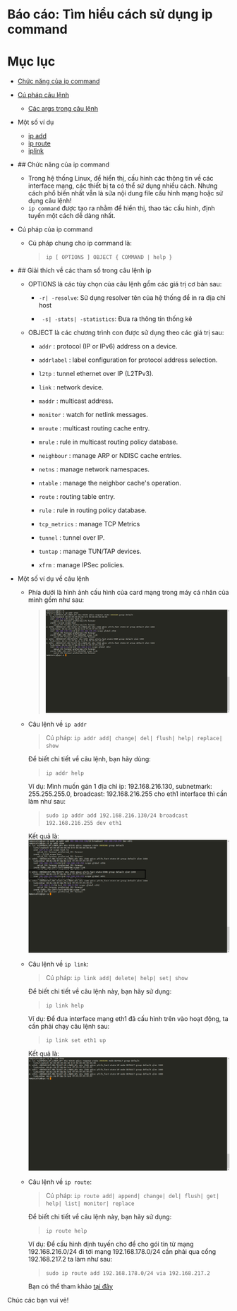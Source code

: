 # Báo cáo: Tìm hiểu cách sử dụng ip command


# Mục lục

- [Chức năng của ip command](#chucnang)
- [Cú pháp câu lệnh](#cuphap)
	+ [Các args trong câu lệnh](#options)
- Một số ví dụ
	+ [ip add](#ipadd)
	+ [ip route](#iproute)
	+ [iplink](#iplink)



- <a name="chucnang">## Chức năng của ip command</a>

	+ Trong hệ thống Linux, để hiển thị, cấu hình các thông tin về các interface mạng, các thiết bị ta có thể sử dụng nhiều cách. Nhưng cách phổ biến nhất vẫn là sửa nội dung file cấu hình mạng hoặc sử dụng câu lệnh!
	+ `ip command` được tạo ra nhằm để hiển thị, thao tác cấu hình, định tuyến một cách dễ dàng nhất.


- <a name="cuphap">Cú pháp của ip command</a>

	+ Cú pháp chung cho ip command là:
		> `ip [ OPTIONS ] OBJECT { COMMAND | help }`


- <a name="options">## Giải thích về các tham số trong câu lệnh ip</a>
	
	+ OPTIONS là các tùy chọn của câu lệnh gồm các giá trị cơ bản sau:

		* `-r| -resolve`: Sử dụng resolver tên của hệ thống để in ra địa chỉ host
		
		* ` -s| -stats| -statistics`: Đưa ra thông tin thống kê

	+ OBJECT là các chương trình con được sử dụng theo các giá trị sau:
       * `addr` : protocol (IP or IPv6) address on a device.

       * `addrlabel` : label configuration for protocol address selection.

       * `l2tp`   : tunnel ethernet over IP (L2TPv3).

       * `link`   : network device.

       * `maddr` : multicast address.

       * `monitor` : watch for netlink messages.

       * `mroute` : multicast routing cache entry.

       * `mrule`  : rule in multicast routing policy database.

       * `neighbour` : manage ARP or NDISC cache entries.

       * `netns`  : manage network namespaces.

       * `ntable` : manage the neighbor cache's operation.

       * `route`  : routing table entry.

       * `rule`   : rule in routing policy database.

       * `tcp_metrics` : manage TCP Metrics

       * `tunnel` : tunnel over IP.

       * `tuntap` : manage TUN/TAP devices.

       * `xfrm`   : manage IPSec policies.


- Một số ví dụ về câu lệnh

	+ Phía dưới là hình ảnh cấu hình của card mạng trong máy cá nhân của mình gồm như sau:
		> ![ifconfig](../../images/TVBO/ip/ifconfig.png)

	+ <a name="ipaddr">Câu lệnh về `ip addr`</a>
		> Cú pháp: `ip addr add| change| del| flush| help| replace| show`

		Để biết chi tiết về câu lệnh, bạn hãy dùng:
		> `ip addr help`

		Ví dụ: Mình muốn gán 1 địa chỉ ip: 192.168.216.130, subnetmark: 255.255.255.0, broadcast: 192.168.216.255 cho eth1 interface thì cần làm như sau:

		> `sudo ip addr add 192.168.216.130/24 broadcast 192.168.216.255 dev eth1`

		Kết quả là:
		![ipaddr](../../images/TVBO/ip/ipaddr.png)

	+ <a name="iplink">Câu lệnh về `ip link`:</a>
		> Cú pháp: `ip link add| delete| help| set| show`

		Để biết chi tiết về câu lệnh này, bạn hãy sử dụng:
		> `ip link help`

		Ví dụ: Để đưa interface mạng eth1 đã cấu hình trên vào hoạt động, ta cần phải chạy câu lệnh sau:
		> `ip link set eth1 up`

		Kết quả là:
		![iplink](../../images/TVBO/ip/iplink.png)


	+ <a name="iproute">Câu lệnh về `ip route`:</a>
		> Cú pháp: `ip route add| append| change| del| flush| get| help| list| monitor| replace`

		Để biết chi tiết về câu lệnh này, bạn hãy sử dụng:
		> `ip route help`

		Ví dụ: Để cấu hình định tuyến cho để cho gói tin từ mạng 192.168.216.0/24 đi tới mạng 192.168.178.0/24 cần phải qua cổng 192.168.217.2 ta làm như sau:
		> `sudo ip route add 192.168.178.0/24 via 192.168.217.2`

		Bạn có thể tham khảo [tại đây](http://hocmang.net/2014/11/29/dinh-tuyen-tinh-tren-centos/)


Chúc các bạn vui vẻ!